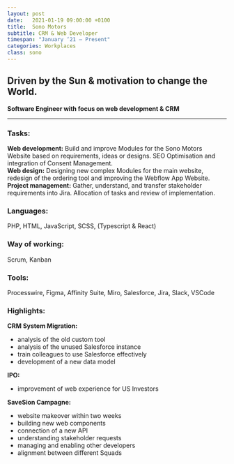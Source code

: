 ```yaml
---
layout: post
date:   2021-01-19 09:00:00 +0100
title:  Sono Motors
subtitle: CRM & Web Developer
timespan: "January ‘21 – Present"
categories: Workplaces
class: sono
---
```


## Driven by the Sun & motivation to change the World.
**Software Engineer with focus on web development & CRM**

---

### Tasks:
**Web development:** Build and improve Modules for the Sono Motors Website based on requirements, ideas or designs. SEO Optimisation and integration of Consent Management.  
**Web design:** Designing new complex Modules for the main website, redesign of the ordering tool and improving the Webflow App Website.  
**Project management:** Gather, understand, and transfer stakeholder requirements into Jira. Allocation of tasks and review of implementation.  


### Languages:
PHP, HTML, JavaScript, SCSS, (Typescript & React)

### Way of working:
Scrum, Kanban

### Tools:
Processwire, Figma, Affinity Suite, Miro, Salesforce, Jira, Slack, VSCode

### Highlights:
**CRM System Migration:**
- analysis of the old custom tool
- analysis of the unused Salesforce instance
- train colleagues to use Salesforce effectively
- development of a new data model

**IPO:**
- improvement of web experience for US Investors

**SaveSion Campagne:**
- website makeover within two weeks
- building new web components
- connection of a new API
- understanding stakeholder requests
- managing and enabling other developers
- alignment between different Squads